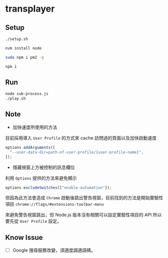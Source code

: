 # transplayer

## Setup

```sh
./setup.sh
```

```sh
nvm install node
```

```sh
sudo npm i pm2 -g
```

```sh
npm i
```

## Run

```sh
node sub-process.js
./play.sh
```

## Note

- 加快速度所使用的方法

目前採用導入 `User Profile` 的方式來 cache 訪問過的頁面以及加快啟動速度

```js
options.addArguments([
  "--user-data-dir=path-of-user-profile/{user-profile-name}",
]);
```

- 隱藏視窗上方被控制的訊息欄位

利用 `Options` 提供的方法來避免顯示

```js
options.excludeSwitches(["enable-automation"]);
```

但因為此方法會造成 `Chrome` 啟動後跳出警告視窗，目前找到的方法是開始實驗性項目 `chrome://flags/#extensions-toolbar-menu`

來避免警告視窗跳出，但 Node.js 版本沒有相關可以設定實驗性項目的 API 所以要先從 `User Profile` 設定。

## Know Issue

- [ ] Google 搜尋服務改變，須適度調適語碼。
